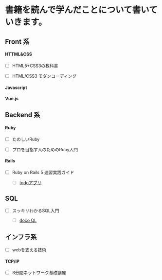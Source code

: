 # 書籍を読んで学んだことについて書いていきます。



## Front 系

#### HTTML&CSS


- [ ] HTML5+CSS3の教科書
- [ ] HTML/CSS3 モダンコーディング



#### Javascript




#### Vue.js







## Backend 系



#### Ruby 


- [ ] たのしいRuby

- [ ] プロを目指す人のためのRuby入門

#### Rails


- [ ] Ruby on Rails 5 速習実践ガイド
  - [ ] <a href="https://github.com/sho-kasama/Todo-rails">todoアプリ</a>
  



## SQL

- [ ] スッキリわかるSQL入門
  - [ ] <a href="https://dokoql.com/">doco QL</a>




## インフラ系

- [ ] webを支える技術


#### TCP/IP

- [ ] 3分間ネットワーク基礎講座 

